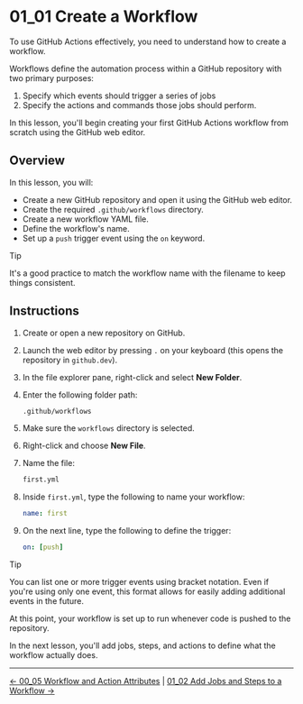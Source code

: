 # 01_01 Create a Workflow

To use GitHub Actions effectively, you need to understand how to create a workflow.

Workflows define the automation process within a GitHub repository with two primary purposes:

1. Specify which events should trigger a series of jobs
2. Specify the actions and commands those jobs should perform.

In this lesson, you'll begin creating your first GitHub Actions workflow from scratch using the GitHub web editor.

## Overview

In this lesson, you will:

- Create a new GitHub repository and open it using the GitHub web editor.
- Create the required `.github/workflows` directory.
- Create a new workflow YAML file.
- Define the workflow's name.
- Set up a `push` trigger event using the `on` keyword.

> [!TIP]
> It's a good practice to match the workflow name with the filename to keep things consistent.

## Instructions

1. Create or open a new repository on GitHub.
1. Launch the web editor by pressing `.` on your keyboard (this opens the repository in `github.dev`).
1. In the file explorer pane, right-click and select **New Folder**.
1. Enter the following folder path:

    ```bash
    .github/workflows
    ```

1. Make sure the `workflows` directory is selected.
1. Right-click and choose **New File**.
1. Name the file:

    ```bash
    first.yml
    ````

1. Inside `first.yml`, type the following to name your workflow:

    ```yaml
    name: first
    ````

1. On the next line, type the following to define the trigger:

   ```yaml
   on: [push]
   ```

> [!TIP]
> You can list one or more trigger events using bracket notation. Even if you're using only one event, this format allows for easily adding additional events in the future.

At this point, your workflow is set up to run whenever code is pushed to the repository.

In the next lesson, you'll add jobs, steps, and actions to define what the workflow actually does.

<!-- FooterStart -->
---
[← 00_05 Workflow and Action Attributes](../../ch0_introduction/00_05_workflow_action_attributes/README.md) | [01_02 Add Jobs and Steps to a Workflow →](../01_02_add_jobs_steps_to_a_workflow/README.md)
<!-- FooterEnd -->
